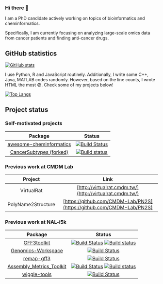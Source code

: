 ### Hi there 👋

<!--
**hsiaoyi0504/hsiaoyi0504** is a ✨ _special_ ✨ repository because its `README.md` (this file) appears on your GitHub profile.

Here are some ideas to get you started:

- 🔭 I’m currently working on ...
- 🌱 I’m currently learning ...
- 👯 I’m looking to collaborate on ...
- 🤔 I’m looking for help with ...
- 💬 Ask me about ...
- 📫 How to reach me: ...
- 😄 Pronouns: ...
- ⚡ Fun fact: ...
-->

I am a PhD candidate actively working on topics of bioinformatics and cheminformatics.

Specifically, I am currently focusing on analyzing large-scale omics data from cancer patients and finding anti-cancer drugs.

## GitHub statistics

[![GitHub stats](https://github-readme-stats.vercel.app/api?username=hsiaoyi0504)](https://github.com/anuraghazra/github-readme-stats)

I use Python, R and JavaScript routinely. Additionally, I write some C++, Java, MATLAB codes randomly. However, based on the line counts, I wrote HTML the most :fearful:. Check some of my projects below!

[![Top Langs](https://github-readme-stats.vercel.app/api/top-langs/?username=hsiaoyi0504&langs_count=10)](https://github.com/anuraghazra/github-readme-stats)

## Project status

### Self-motivated projects
| Package | Status |
|:----------------:|:----------------:|
|[awesome-cheminformatics](https://github.com/hsiaoyi0504/awesome-cheminformatics/settings)|[![Build Status](https://app.travis-ci.com/hsiaoyi0504/awesome-cheminformatics.svg?branch=master)](https://app.travis-ci.com/hsiaoyi0504/awesome-cheminformatics)|
|[CancerSubtypes (forked)](https://github.com/hsiaoyi0504/CancerSubtypes)|[![Build status](https://ci.appveyor.com/api/projects/status/mebn4w5k68jfryfq/branch/master?svg=true)](https://ci.appveyor.com/project/hsiaoyi0504/cancersubtypes/branch/master)|

### Previous work at CMDM Lab
| Project | Link |
|:----------------:|:----------------:|
| VirtualRat | [http://virtualrat.cmdm.tw/](http://virtualrat.cmdm.tw/) |
| PolyName2Structure | [https://github.com/CMDM-Lab/PN2S](https://github.com/CMDM-Lab/PN2S)|

### Previous work at NAL-i5k
| Package | Status |
|:----------------:|:----------------:|
|[GFF3toolkit](https://github.com/NAL-i5K/GFF3toolkit)|[![Build Status](https://app.travis-ci.com/NAL-i5K/GFF3toolkit.svg?branch=master)](https://app.travis-ci.com/NAL-i5K/GFF3toolkit) [![Build status](https://ci.appveyor.com/api/projects/status/0do5uwu5je0gag1u/branch/master?svg=true)](https://ci.appveyor.com/project/hsiaoyi0504/gff3toolkit/branch/master)|
|[Genomics-Workspace](https://github.com/NAL-i5K/genomics-workspace)|[![Build Status](https://app.travis-ci.com/NAL-i5K/genomics-workspace.svg?branch=master)](https://app.travis-ci.com/NAL-i5K/genomics-workspace)|
|[remap-gff3](https://github.com/NAL-i5K/remap-gff3)|[![Build Status](https://app.travis-ci.com/NAL-i5K/remap-gff3.svg?branch=master)](https://app.travis-ci.com/NAL-i5K/remap-gff3)|
|[Assembly_Metrics_Toolkit](https://github.com/NAL-i5K/Assembly_Metrics_Toolkit)|[![Build Status](https://app.travis-ci.com/NAL-i5K/Assembly_Metrics_Visualization.svg?branch=master)](https://app.travis-ci.com/NAL-i5K/Assembly_Metrics_Visualization) [![Build status](https://ci.appveyor.com/api/projects/status/pnflujnpvf6v7ilj/branch/master?svg=true)](https://ci.appveyor.com/project/hsiaoyi0504/assembly-metrics-toolkit/branch/master)|
|[wiggle-tools](https://github.com/NAL-i5K/wiggle-tools)|[![Build Status](https://app.travis-ci.com/NAL-i5K/wiggle-tools.svg?branch=master)](https://app.travis-ci.com/NAL-i5K/wiggle-tools)|
